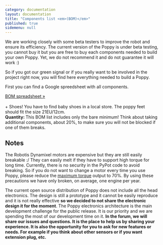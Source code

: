 ```yaml
---
category: documentation
layout: documentation
title: "Components list <em>(BOM)</em>"
published: true
sidemenu: null
---
```


<!-- sidemenu:
    robotis: Robotis
    3dprint: 3D printing
    elec: Electronics
    tools: Tools -->


We are working closely with some beta testers to improve the robot and ensure its efficiency. The current version of the Poppy is under beta testing, you cannot buy it but you are free to buy each components needed to build your own Poppy. Yet, we do not recommend it and do not guarantee it will work :)

So if you got our green signal or if you really want to be involved in the project right now, you will find here everything needed to build a Poppy.

First you can find a Google spreedsheet with all components.

<div class="text-center">
<a href="https://docs.google.com/spreadsheet/ccc?key=0Avq9MlqcWxlNdGpjY1RwbDMtSDJJSlVpM1VhRkVLVUE&amp;usp=sharing" class="btn btn-success btn-lg" role="button" target="_blank"><i class="fa fa-table fa-fw"></i> BOM spreadsheet &raquo;</a>
</div>

<br/>
<div class="alert alert-info">
+ Shoes! You have to find baby shoes in a local store. The poppy feet should fit the size 21EU/12cm.</div>

<div class="alert alert-warning">
<strong> Quantity: </strong>This BOM list includes only the bare minimum! Think about taking additional components, about 20%, to make sure you will not be blocked if one of them breaks.</div>

## Notes
The Robotis Dynamixel motors are expensive but they are still easily breakable :/
They can easily melt if they have to support high torque for long time. Currently, there is no security in the PyPot code to avoid breaking. So if you do not want to change a motor every time you use Poppy, please reduce the [maximum torque](http://poppy-project.github.io/pypot/pypot.dynamixel.html?#pypot.dynamixel.motor.DxlMotor.torque_limit) output to 70%.
By using these precautions we have only broken, on average, one engine per year.

The current open source distribution of Poppy does not include all the head electronics. The design is still a prototype and it cannot be easily reproduce and it is not really effective **so we decided to not share the electronic design it for the moment**.
The Poppy electronics architecture is the main development challenge for the public release. It is our priority and we are spending the most of our development time on it.
**In the forum, we will share our issues and questions. It is the place to help us by sharing your experience. It is also the opportunity for you to ask for new features or needs. For example if you think about other sensors or if you want extension plug, etc.**
